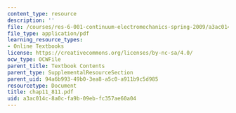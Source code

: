 ```yaml
---
content_type: resource
description: ''
file: /courses/res-6-001-continuum-electromechanics-spring-2009/a3ac014c8a0cfa9b09ebfc357ae60a04_chap11_811.pdf
file_type: application/pdf
learning_resource_types:
- Online Textbooks
license: https://creativecommons.org/licenses/by-nc-sa/4.0/
ocw_type: OCWFile
parent_title: Textbook Contents
parent_type: SupplementalResourceSection
parent_uid: 94a6b993-49b0-3ea8-a5c0-a911b9c5d985
resourcetype: Document
title: chap11_811.pdf
uid: a3ac014c-8a0c-fa9b-09eb-fc357ae60a04
---
```

